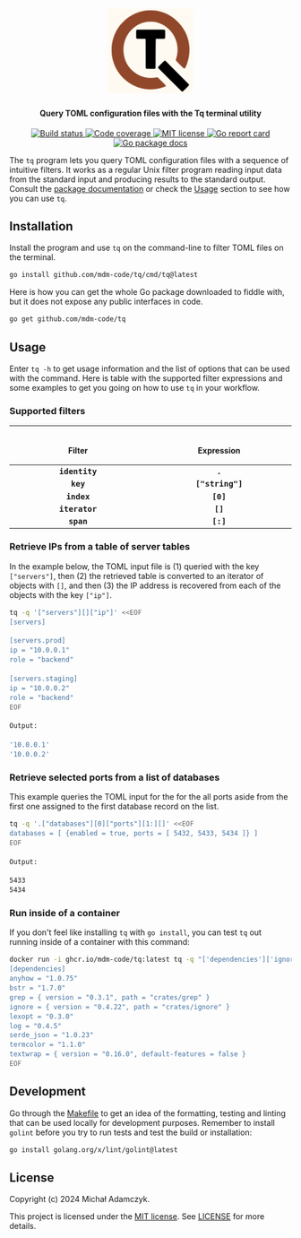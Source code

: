 <h1 align="center">
  <div >
    <img
      src="https://raw.githubusercontent.com/mdm-code/mdm-code.github.io/main/tq_logo.png"
      alt="logo"
      style="object-fit: contain"
      width="30%"
    />
  </div>
</h1>

<h4 align="center">Query TOML configuration files with the Tq terminal utility</h4>

<div align="center">
<p>
    <a href="https://github.com/mdm-code/tq/actions?query=workflow%3ACI">
        <img alt="Build status" src="https://github.com/mdm-code/tq/workflows/CI/badge.svg">
    </a>
    <a href="https://app.codecov.io/gh/mdm-code/tq">
        <img alt="Code coverage" src="https://codecov.io/gh/mdm-code/tq/branch/main/graphs/badge.svg?branch=main">
    </a>
    <a href="https://opensource.org/licenses/MIT" rel="nofollow">
        <img alt="MIT license" src="https://img.shields.io/github/license/mdm-code/tq">
    </a>
    <a href="https://goreportcard.com/report/github.com/mdm-code/tq">
        <img alt="Go report card" src="https://goreportcard.com/badge/github.com/mdm-code/tq">
    </a>
    <a href="https://pkg.go.dev/github.com/mdm-code/tq">
        <img alt="Go package docs" src="https://img.shields.io/badge/go.dev-reference-007d9c?logo=go&logoColor=white">
    </a>
</p>
</div>

The `tq` program lets you query TOML configuration files with a sequence of
intuitive filters. It works as a regular Unix filter program reading input data
from the standard input and producing results to the standard output. Consult the
[package documentation](https://pkg.go.dev/github.com/mdm-code/tq) or check the
[Usage](#usage) section to see how you can use `tq`.


## Installation

Install the program and use `tq` on the command-line to filter TOML files on
the terminal.

```sh
go install github.com/mdm-code/tq/cmd/tq@latest
```

Here is how you can get the whole Go package downloaded to fiddle with, but it
does not expose any public interfaces in code.

```sh
go get github.com/mdm-code/tq
```


## Usage

Enter `tq -h` to get usage information and the list of options that can be used
with the command. Here is table with the supported filter expressions and some
examples to get you going on how to use `tq` in your workflow.


### Supported filters

| <a href="#supported-filters"><img width="1000" height="0"></a><p>Filter</p> | <a href="#supported-filters"><img width="1000" height="0"></a><p>Expression</p> |
| :-------------------------------------------------------------------------: | :-----------------------------------------------------------------------------: |
| <kbd><b>identity</b></kbd>                                                  | <kbd><b>.</b></kbd>                                                             |
| <kbd><b>key</b></kbd>                                                       | <kbd><b>["string"]</b></kbd>                                                    |
| <kbd><b>index</b></kbd>                                                     | <kbd><b>[0]</b></kbd>                                                           |
| <kbd><b>iterator</b></kbd>                                                  | <kbd><b>[]</b></kbd>                                                            |
| <kbd><b>span</b></kbd>                                                      | <kbd><b>[:]</b></kbd>                                                           |


### Retrieve IPs from a table of server tables

In the example below, the TOML input file is (1) queried with the key
`["servers"]`, then (2) the retrieved table is converted to an iterator of
objects with `[]`, and then (3) the IP address is recovered from each of the
objects with the key `["ip"]`.

```sh
tq -q '["servers"][]["ip"]' <<EOF
[servers]

[servers.prod]
ip = "10.0.0.1"
role = "backend"

[servers.staging]
ip = "10.0.0.2"
role = "backend"
EOF

Output:

'10.0.0.1'
'10.0.0.2'
```


### Retrieve selected ports from a list of databases

This example queries the TOML input for the for the all ports aside from the
first one assigned to the first database record on the list.

```sh
tq -q '.["databases"][0]["ports"][1:][]' <<EOF
databases = [ {enabled = true, ports = [ 5432, 5433, 5434 ]} ]
EOF

Output:

5433
5434
```


### Run inside of a container

If you don't feel like installing `tq` with `go install`, you can test `tq` out
running inside of a container with this command:

```sh
docker run -i ghcr.io/mdm-code/tq:latest tq -q "['dependencies']['ignore']" <<EOF
[dependencies]
anyhow = "1.0.75"
bstr = "1.7.0"
grep = { version = "0.3.1", path = "crates/grep" }
ignore = { version = "0.4.22", path = "crates/ignore" }
lexopt = "0.3.0"
log = "0.4.5"
serde_json = "1.0.23"
termcolor = "1.1.0"
textwrap = { version = "0.16.0", default-features = false }
EOF
```


## Development

Go through the [Makefile](Makefile) to get an idea of the formatting, testing and
linting that can be used locally for development purposes. Remember to install
`golint` before you try to run tests and test the build or installation:

```sh
go install golang.org/x/lint/golint@latest
```


## License

Copyright (c) 2024 Michał Adamczyk.

This project is licensed under the [MIT license](https://opensource.org/licenses/MIT).
See [LICENSE](LICENSE) for more details.
